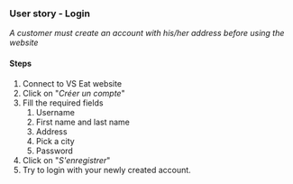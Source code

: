 ### User story - Login
_A customer must create an account with his/her address before using the website_

#### Steps
1. Connect to VS Eat website
2. Click on "_Créer un compte_"
3. Fill the required fields
    1. Username
    2. First name and last name
    3. Address
    4. Pick a city
    5. Password
4. Click on "_S'enregistrer_"
5. Try to login with your newly created account.
